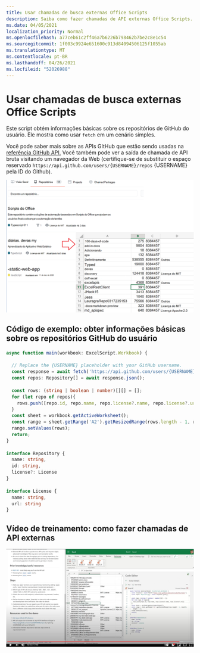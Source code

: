 ```yaml
---
title: Usar chamadas de busca externas Office Scripts
description: Saiba como fazer chamadas de API externas Office Scripts.
ms.date: 04/05/2021
localization_priority: Normal
ms.openlocfilehash: a77ceb61c2ff46a7b6226b798462b7be2c8e1c54
ms.sourcegitcommit: 1f003c9924e651600c913d84094506125f1055ab
ms.translationtype: MT
ms.contentlocale: pt-BR
ms.lasthandoff: 04/26/2021
ms.locfileid: "52026988"
---
```

# <a name="use-external-fetch-calls-in-office-scripts"></a>Usar chamadas de busca externas Office Scripts

Este script obtém informações básicas sobre os repositórios de GitHub do usuário. Ele mostra como usar `fetch` em um cenário simples.

Você pode saber mais sobre as APIs GItHub que estão sendo usadas na [referência GitHub API.](https://docs.github.com/rest/reference/repos#list-repositories-for-a-user) Você também pode ver a saída de chamada de API bruta visitando um navegador da Web (certifique-se de substituir o espaço reservado `https://api.github.com/users/{USERNAME}/repos` {USERNAME} pela ID do Github).

![Obter exemplo de informações de repositórios](../../images/git.png)

## <a name="sample-code-get-basic-information-about-users-github-repositories"></a>Código de exemplo: obter informações básicas sobre os repositórios GitHub do usuário

```TypeScript
async function main(workbook: ExcelScript.Workbook) {

  // Replace the {USERNAME} placeholder with your GitHub username.
  const response = await fetch('https://api.github.com/users/{USERNAME}/repos');
  const repos: Repository[] = await response.json();
  
  const rows: (string | boolean | number)[][] = [];
  for (let repo of repos){ 
    rows.push([repo.id, repo.name, repo.license?.name, repo.license?.url])
  }
  const sheet = workbook.getActiveWorksheet();
  const range = sheet.getRange('A2').getResizedRange(rows.length - 1, rows[0].length - 1);
  range.setValues(rows);
  return;
}

interface Repository {
  name: string,
  id: string,
  license?: License 
}

interface License {
  name: string,
  url: string
}
```

## <a name="training-video-how-to-make-external-api-calls"></a>Vídeo de treinamento: como fazer chamadas de API externas

[![Assista a um vídeo sobre como fazer chamadas de API externas](../../images/api-vid.png)](https://youtu.be/fulP29J418E "Vídeo sobre como fazer chamadas de API externas")
